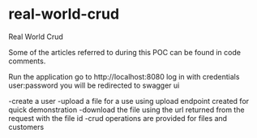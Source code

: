 # real-world-crud
Real World Crud

Some of the articles referred to during this POC can be found in code comments.

Run the application
go to http://localhost:8080
log in with credentials user:password
you will be redirected to swagger ui

-create a user
-upload a file for a use using upload endpoint created for quick demonstration
-download the file using the url returned from the request with the file id
-crud operations are provided for files and customers


